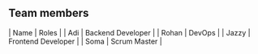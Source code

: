 ## Team members

| Name | Roles |
| Adi | Backend Developer |
| Rohan | DevOps |
| Jazzy | Frontend Developer |
| Soma | Scrum Master |
